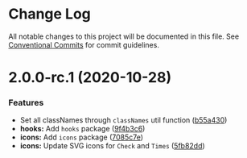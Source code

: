 # Change Log

All notable changes to this project will be documented in this file.
See [Conventional Commits](https://conventionalcommits.org) for commit guidelines.

# 2.0.0-rc.1 (2020-10-28)


### Features

* Set all classNames through `classNames` util function ([b55a430](https://github.com/uStudioTeam/brix-ui/commit/b55a43057ac83181092f75711c3770bb117ce9d7))
* **hooks:** Add `hooks` package ([9f4b3c6](https://github.com/uStudioTeam/brix-ui/commit/9f4b3c6827243ac28fc00eea5ce3a8b0c64d43ba))
* **icons:** Add `icons` package ([7085c7e](https://github.com/uStudioTeam/brix-ui/commit/7085c7e1671bd4a16df6b45b2323fab332f95778))
* **icons:** Update SVG icons for `Check` and `Times` ([5fb82dd](https://github.com/uStudioTeam/brix-ui/commit/5fb82dd8611ea65b3c5b49b1d6ad7cc3732c396e))
